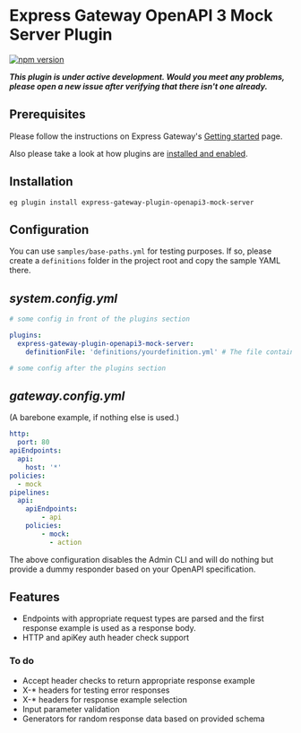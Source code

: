 # Express Gateway OpenAPI 3 Mock Server Plugin

[![npm version](https://badge.fury.io/js/express-gateway-plugin-openapi3-mock-server.svg)](https://badge.fury.io/js/express-gateway-plugin-openapi3-mock-server)

**_This plugin is under active development. Would you meet any problems, please open a new issue
after verifying that there isn't one already._**

## Prerequisites

Please follow the instructions on Express Gateway's [Getting started](http://www.express-gateway.io/getting-started/) page.

Also please take a look at how plugins are [installed and enabled](http://www.express-gateway.io/docs/plugins/).

## Installation

`eg plugin install express-gateway-plugin-openapi3-mock-server`

## Configuration

You can use `samples/base-paths.yml` for testing purposes. If so, please create a `definitions` folder
in the project root and copy the sample YAML there.

## _system.config.yml_

```yaml
# some config in front of the plugins section

plugins:
  express-gateway-plugin-openapi3-mock-server:
    definitionFile: 'definitions/yourdefinition.yml' # The file containing your API's specification

# some config after the plugins section
```

## _gateway.config.yml_

(A barebone example, if nothing else is used.)

```yaml
http:
  port: 80
apiEndpoints:
  api:
    host: '*'
policies:
  - mock
pipelines:
  api:
    apiEndpoints:
        - api
    policies:
        - mock:
          - action
```
The above configuration disables the Admin CLI and will do nothing but provide a dummy responder based on your 
OpenAPI specification.

## Features

* Endpoints with appropriate request types are parsed and the first response example is used as a response body.
* HTTP and apiKey auth header check support

### To do

* Accept header checks to return appropriate response example
* X-* headers for testing error responses
* X-* headers for response example selection
* Input parameter validation
* Generators for random response data based on provided schema
